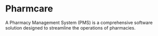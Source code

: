 # Pharmcare
A Pharmacy Management System (PMS) is a comprehensive software solution designed to streamline the operations of pharmacies. 
